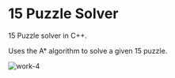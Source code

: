 # 15 Puzzle Solver
 15 Puzzle solver in C++. 
 
 Uses the A* algorithm to solve a given 15 puzzle.
 
 ![work-4](https://user-images.githubusercontent.com/34916242/153730078-158e9798-d3fb-4731-a367-48f5760cfd70.jpg)
